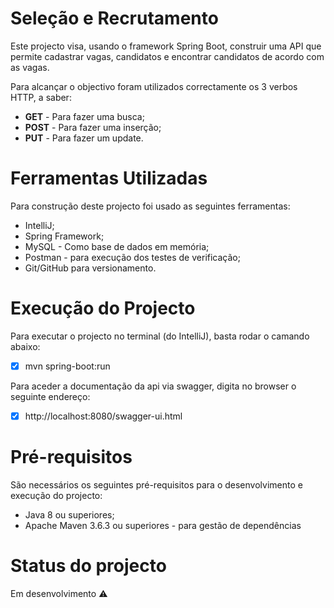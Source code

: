 # Seleção e Recrutamento
Este projecto visa, usando o framework Spring Boot, construir uma API que permite cadastrar vagas, candidatos e encontrar candidatos de acordo com as vagas.

Para alcançar o objectivo foram utilizados correctamente os 3 verbos HTTP, a saber:
  - **GET** - Para fazer uma busca;
  - **POST** - Para fazer uma inserção;
  - **PUT** - Para fazer um update.
 
# Ferramentas Utilizadas
Para construção deste projecto foi usado as seguintes ferramentas:

  - IntelliJ;
  - Spring Framework;
  - MySQL - Como base de dados em memória;
  - Postman - para execução dos testes de verificação;
  - Git/GitHub para versionamento.

# Execução do Projecto
Para executar o projecto no terminal (do IntelliJ), basta rodar o camando abaixo:
  - [x] mvn spring-boot:run

Para aceder a documentação da api via swagger, digita no browser o seguinte endereço:
  - [x] http://localhost:8080/swagger-ui.html

# Pré-requisitos
São necessários os seguintes pré-requisitos para o desenvolvimento e execução do projecto:
  - Java 8 ou superiores;
  - Apache Maven 3.6.3 ou superiores - para gestão de dependências
  
# Status do projecto
Em desenvolvimento :warning:

